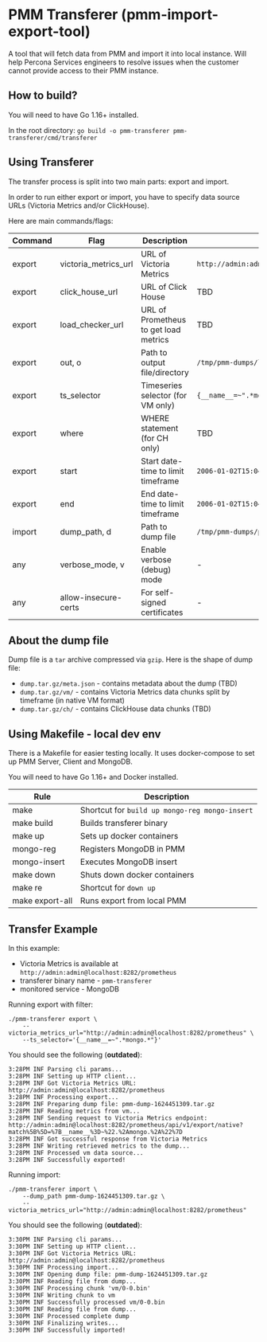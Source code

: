 # PMM Transferer (pmm-import-export-tool)

A tool that will fetch data from PMM and import it into local instance. Will help Percona Services engineers to resolve issues when the customer cannot provide access to their PMM instance.

## How to build?

You will need to have Go 1.16+ installed.

In the root directory: `go build -o pmm-transferer pmm-transferer/cmd/transferer`

## Using Transferer

The transfer process is split into two main parts: export and import.

In order to run either export or import, you have to specify data source URLs (Victoria Metrics and/or ClickHouse).

Here are main commands/flags:

| Command | Flag | Description | Example |
|---------|------|-------------|---------|
| export | victoria_metrics_url | URL of Victoria Metrics | `http://admin:admin@localhost:8282/prometheus` |
| export | click_house_url | URL of Click House | TBD |
| export | load_checker_url | URL of Prometheus to get load metrics | TBD |
| export | out, o | Path to output file/directory | `/tmp/pmm-dumps/latest.tar.gz` |
| export | ts_selector | Timeseries selector (for VM only) | `{__name__=~".*mongo.*"}` |
| export | where | WHERE statement (for CH only) | TBD |
| export | start | Start date-time to limit timeframe | `2006-01-02T15:04:05Z07:00` |
| export | end | End date-time to limit timeframe | `2006-01-02T15:04:05Z07:00` |
| import | dump_path, d | Path to dump file | `/tmp/pmm-dumps/pmm-dump-1624342596.tar.gz` |
| any | verbose_mode, v | Enable verbose (debug) mode | - |
| any | allow-insecure-certs | For self-signed certificates | - |

## About the dump file

Dump file is a `tar` archive compressed via `gzip`. Here is the shape of dump file:

* `dump.tar.gz/meta.json` - contains metadata about the dump (TBD)
* `dump.tar.gz/vm/` - contains Victoria Metrics data chunks split by timeframe (in native VM format)
* `dump.tar.gz/ch/` - contains ClickHouse data chunks (TBD)


## Using Makefile - local dev env

There is a Makefile for easier testing locally. It uses docker-compose to set up PMM Server, Client and MongoDB.

You will need to have Go 1.16+ and Docker installed.

| Rule | Description |
|------|-------------|
| make | Shortcut for `build up mongo-reg mongo-insert` |
| make build | Builds transferer binary |
| make up | Sets up docker containers |
| mongo-reg | Registers MongoDB in PMM |
| mongo-insert | Executes MongoDB insert |
| make down | Shuts down docker containers |
| make re | Shortcut for `down up` |
| make export-all | Runs export from local PMM |


## Transfer Example

In this example:
* Victoria Metrics is available at `http://admin:admin@localhost:8282/prometheus`
* transferer binary name - `pmm-transferer`
* monitored service - MongoDB

Running export with filter:
```
./pmm-transferer export \
    --victoria_metrics_url="http://admin:admin@localhost:8282/prometheus" \
    --ts_selector='{__name__=~".*mongo.*"}'
```

You should see the following (**outdated**):
```
3:28PM INF Parsing cli params...
3:28PM INF Setting up HTTP client...
3:28PM INF Got Victoria Metrics URL: http://admin:admin@localhost:8282/prometheus
3:28PM INF Processing export...
3:28PM INF Preparing dump file: pmm-dump-1624451309.tar.gz
3:28PM INF Reading metrics from vm...
3:28PM INF Sending request to Victoria Metrics endpoint: http://admin:admin@localhost:8282/prometheus/api/v1/export/native?match%5B%5D=%7B__name__%3D~%22.%2Amongo.%2A%22%7D
3:28PM INF Got successful response from Victoria Metrics
3:28PM INF Writing retrieved metrics to the dump...
3:28PM INF Processed vm data source...
3:28PM INF Successfully exported!
```

Running import:
```
./pmm-transferer import \
    --dump_path pmm-dump-1624451309.tar.gz \
    --victoria_metrics_url="http://admin:admin@localhost:8282/prometheus"
```

You should see the following (**outdated**):
```
3:30PM INF Parsing cli params...
3:30PM INF Setting up HTTP client...
3:30PM INF Got Victoria Metrics URL: http://admin:admin@localhost:8282/prometheus
3:30PM INF Processing import...
3:30PM INF Opening dump file: pmm-dump-1624451309.tar.gz
3:30PM INF Reading file from dump...
3:30PM INF Processing chunk 'vm/0-0.bin'
3:30PM INF Writing chunk to vm
3:30PM INF Successfully processed vm/0-0.bin
3:30PM INF Reading file from dump...
3:30PM INF Processed complete dump
3:30PM INF Finalizing writes...
3:30PM INF Successfully imported!
```
